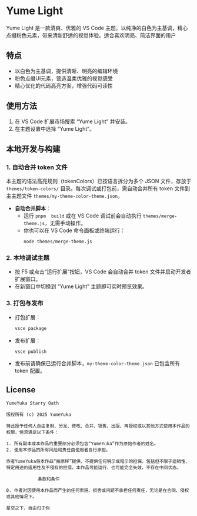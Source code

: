# Yume Light

Yume Light 是一款清爽、优雅的 VS Code 主题，以纯净的白色为主基调，精心点缀粉色元素，带来清新舒适的视觉体验。适合喜欢明亮、简洁界面的用户

## 特点
- 以白色为主基调，提供清晰、明亮的编辑环境
- 粉色点缀UI元素，营造温柔优雅的视觉感受
- 精心优化的代码高亮方案，增强代码可读性

## 使用方法
1. 在 VS Code 扩展市场搜索 “Yume Light” 并安装。
2. 在主题设置中选择 “Yume Light”。

## 本地开发与构建

### 1. 自动合并 token 文件
本主题的语法高亮规则（tokenColors）已按语言拆分为多个 JSON 文件，存放于 `themes/token-colors/` 目录。每次调试或打包前，需自动合并所有 token 文件到主主题文件 `themes/my-theme-color-theme.json`。

- **自动合并脚本**：
  - 运行 `pnpm  build` 或在 VS Code 调试前会自动执行 `themes/merge-theme.js`，无需手动操作。
  - 你也可以在 VS Code 命令面板或终端运行：
    ```sh
    node themes/merge-theme.js
    ```

### 2. 本地调试主题
- 按 F5 或点击“运行扩展”按钮，VS Code 会自动合并 token 文件并启动开发者扩展窗口。
- 在新窗口中切换到 “Yume Light” 主题即可实时预览效果。

### 3. 打包与发布
- 打包扩展：
  ```sh
  vsce package
  ```
- 发布扩展：
  ```sh
  vsce publish
  ```
- 发布前请确保已运行合并脚本，`my-theme-color-theme.json` 已包含所有 token 配置。

## License
``` 
YumeYuka Starry Oath

版权所有 (c) 2025 YumeYuka

特此授予任何人自由复制、分发、修改、合并、销售、出版、再授权或以其他方式使用本作品的权限，但须满足以下条件：

1. 所有副本或本作品的重要部分必须包含“YumeYuka”作为原始作者的姓名。
2. 使用本作品的所有风险和责任由使用者自行承担。

作者YumeYuka将本作品“按原样”提供，不提供任何明示或暗示的担保，包括但不限于适销性、特定用途的适用性及不侵权的担保。本作品可能运行，也可能完全失效，不存在中间状态。

            条款和条件

0. 作者对因使用本作品而产生的任何索赔、损害或问题不承担任何责任，无论是在合同、侵权或其他情况下。

星空之下，自由归于你
```